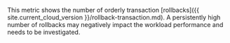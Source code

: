 This metric shows the number of orderly transaction [rollbacks]({{ site.current_cloud_version }}/rollback-transaction.md). A persistently high number of rollbacks may negatively impact the workload performance and needs to be investigated.